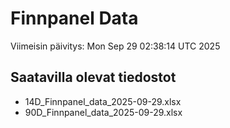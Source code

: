 # Finnpanel Data

Viimeisin päivitys: Mon Sep 29 02:38:14 UTC 2025

## Saatavilla olevat tiedostot
- 14D_Finnpanel_data_2025-09-29.xlsx
- 90D_Finnpanel_data_2025-09-29.xlsx
